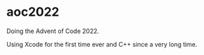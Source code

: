 # aoc2022

Doing the Advent of Code 2022.

Using Xcode for the first time ever and C++ since a very long time.
